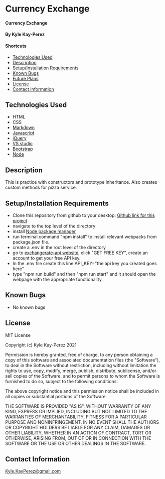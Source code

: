 # Currency Exchange

#### Currency Exchange

#### By Kyle Kay-Perez

#### Shortcuts
- [Technologies Used](#technologies-used)
- [Description](#description)
- [Setup/Installation Requirements](#setup/installation-requirements)
- [Known Bugs](#known-bugs)
- [Future Plans](#future-plans)
- [License](#license)
- [Contact Information](#contact-information)

## Technologies Used

* HTML
* CSS
* [Markdown](https://www.markdownguide.org/)
* [Javascript](https://www.javascript.com/)
* [jQuery](https://jquery.com/)
* [VS studio](https://code.visualstudio.com/)
* [Bootstrap](https://getbootstrap.com/)
* [Node](https://nodejs.org/en/download/)

## Description

This is practice with constructors and prototype inheritance. Also creates custom methods for pizza service.

## Setup/Installation Requirements

* Clone this repository from github to your desktop: [Github link for this project](https://github.com/professional-pigeon/Pizza-orderer)
* navigate to the top level of the directory
* install [Node package manager](https://nodejs.org/en/download/)
* run terminal command "npm install" to install relevant webpacks from package.json file.
* create a .env in the root level of the directory
* go to [exchangerate-api website](https://www.exchangerate-api.com/), click "GET FREE KEY", create an account to get your free API key. 
* In the .env file create this line API_KEY="the api key you created goes here"
* type "npm run build" and then "npm run start" and it should open the webpage with the appropriate functionality.

## Known Bugs

* No known bugs

## License

MIT License

Copyright (c) Kyle Kay-Perez 2021

Permission is hereby granted, free of charge, to any person obtaining a copy of this software and associated documentation files (the "Software"), to deal in the Software without restriction, including without limitation the rights to use, copy, modify, merge, publish, distribute, sublicense, and/or sell copies of the Software, and to permit persons to whom the Software is furnished to do so, subject to the following conditions:

The above copyright notice and this permission notice shall be included in all copies or substantial portions of the Software.

THE SOFTWARE IS PROVIDED "AS IS", WITHOUT WARRANTY OF ANY KIND, EXPRESS OR IMPLIED, INCLUDING BUT NOT LIMITED TO THE WARRANTIES OF MERCHANTABILITY, FITNESS FOR A PARTICULAR PURPOSE AND NONINFRINGEMENT. IN NO EVENT SHALL THE AUTHORS OR COPYRIGHT HOLDERS BE LIABLE FOR ANY CLAIM, DAMAGES OR OTHER LIABILITY, WHETHER IN AN ACTION OF CONTRACT, TORT OR OTHERWISE, ARISING FROM, OUT OF OR IN CONNECTION WITH THE SOFTWARE OR THE USE OR OTHER DEALINGS IN THE SOFTWARE.

## Contact Information

Kyle.KayPerez@gmail.com

